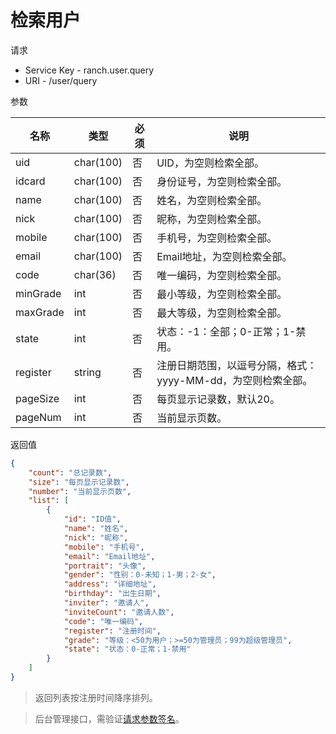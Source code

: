 # 检索用户

请求
- Service Key - ranch.user.query
- URI - /user/query

参数

|名称|类型|必须|说明|
|---|---|---|---|
|uid|char(100)|否|UID，为空则检索全部。|
|idcard|char(100)|否|身份证号，为空则检索全部。|
|name|char(100)|否|姓名，为空则检索全部。|
|nick|char(100)|否|昵称，为空则检索全部。|
|mobile|char(100)|否|手机号，为空则检索全部。|
|email|char(100)|否|Email地址，为空则检索全部。|
|code|char(36)|否|唯一编码，为空则检索全部。|
|minGrade|int|否|最小等级，为空则检索全部。|
|maxGrade|int|否|最大等级，为空则检索全部。|
|state|int|否|状态：-1：全部；0-正常；1-禁用。|
|register|string|否|注册日期范围，以逗号分隔，格式：yyyy-MM-dd，为空则检索全部。|
|pageSize|int|否|每页显示记录数，默认20。|
|pageNum|int|否|当前显示页数。|

返回值
```json
{
    "count": "总记录数",
    "size": "每页显示记录数",
    "number": "当前显示页数",
    "list": [
        {
            "id": "ID值",
            "name": "姓名",
            "nick": "昵称",
            "mobile": "手机号",
            "email": "Email地址",
            "portrait": "头像",
            "gender": "性别：0-未知；1-男；2-女",
            "address": "详细地址",
            "birthday": "出生日期",
            "inviter": "邀请人",
            "inviteCount": "邀请人数",
            "code": "唯一编码",
            "register": "注册时间",
            "grade": "等级：<50为用户；>=50为管理员；99为超级管理员",
            "state": "状态：0-正常；1-禁用"
        }
    ]
}
```

> 返回列表按注册时间降序排列。

> 后台管理接口，需验证[请求参数签名](https://github.com/heisedebaise/tephra/blob/master/tephra-ctrl/doc/sign.md)。
